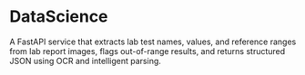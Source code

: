 # DataScience
A FastAPI service that extracts lab test names, values, and reference ranges from lab report images, flags out-of-range results, and returns structured JSON using OCR and intelligent parsing.
